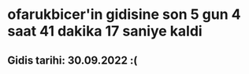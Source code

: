 # ofarukbicer'in gidisine son 5 gun 4 saat 41 dakika 17 saniye kaldi

## Gidis tarihi: 30.09.2022 :(